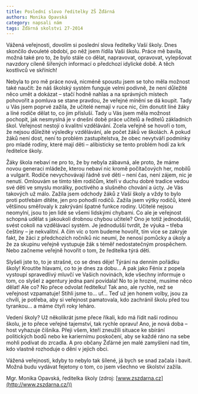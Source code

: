 ```yaml
---
title: Poslední slovo ředitelky ZŠ Žďárná
authors: Monika Opavská
category: napsali nám
tags: Žďárná skolstvi 27-2014 
---
```


Vážená veřejnosti, dovolím si poslední slova ředitelky Vaší školy. Dnes skončilo dvouleté období, po něž jsem řídila Vaši školu. Práce mě bavila, možná také pro to, že bylo stále co dělat, napravovat, opravovat, vylepšovat navzdory cíleně šířených informací o předchozí idylické době. A těch kostlivců ve skříních!

Nebyla to pro mě práce nová, nicméně spoustu jsem se toho měla možnost také naučit: že náš školský systém funguje velmi podivně, že není důležité něco umět a dokázat – stačí hodně nahlas a na správných místech pohovořit a pomluva se stane pravdou, že veřejné mínění se dá koupit. Tady u Vás jsem poprvé zažila, že učitelé nemají v ruce nic, čím donutit líné žáky a líné rodiče dělat to, co jim přísluší. Tady u Vás jsem měla možnost pochopit, jak nesmyslná je v dnešní době práce učitelů a ředitelů základních škol. Veřejnost nestojí o kvalitní vzdělávání. Zcela veřejně se hovoří o tom, že nejsou důležité výsledky vzdělávání, ale počet žáků ve školách. A pokud žáků není dost, není to problém zastupitelstva, že obec nevytváří podmínky pro mladé rodiny, které mají děti – alibisticky se tento problém hodí za krk ředitelce školy.

Žáky škola nebaví ne pro to, že by nebyla zábavná, ale proto, že máme novou generaci mládeže, kterou nebaví nic kromě počítačových her, mobilů a vulgarit. Rodiče nevychovávají řádně své děti – není čas, není zájem, nic je nenutí. Omlouvám se tímto těm rodičům, kteří v duchu dobré tradice vedou své děti ve smyslu morálky, poctivého a slušného chování a úcty. Je Vás takových už málo. Zažila jsem odchody žáků z Vaší školy a vždy to bylo proti potřebám dítěte, jen pro pohodlí rodičů. Zažila jsem výtky rodičů, které většinou směřovaly k zakrývání špatné funkce rodiny. Učitelé nejsou neomylní, jsou to jen lidé se všemi lidskými chybami. Co ale je veřejnost schopná udělat s jakoukoli drobnou chybou učitele? Ono je totiž jednodušší, svést cokoli na vzdělávací systém. Je jednodušší tvrdit, že výuka – třeba češtiny – je nekvalitní. A čím víc o tom budeme hovořit, tím více se zakryje fakt, že žáci z předchozích ročníků nic neumí, že nenosí pomůcky a úkoly a že za skupinu veřejně vystupuje žák s téměř nedostatečným prospěchem. Nebo začneme veřejně hovořit o tom, že ředitelka týrá děti.

Slyšeli jste to, to je strašné, co se dnes děje! Týrání na denním pořádku školy! Kroutíte hlavami, co to je dnes za dobu… A pak jako Fénix z popela vystoupí spravedlivý mluvčí ve Vašich novinách, kde všechny informuje o tom, co slyšel z agentury jedna paní povídala! No to je hrozné, musíme něco dělat! Ale co? No přece odvolat ředitelku! Tak ano, ale rychle, než se veřejnost vzpamatuje! Stihli jsme to… uf… Teď už jen honem volby, jsou za chvíli, je potřeba, aby si veřejnost pamatovala, kdo zachránil školu před tou tyrankou… a máme čtyři roky leháro. 

Vedení školy? Už několikrát jsme přece říkali, kdo má řídit naši rodinou školu, je to přece veřejné tajemství, tak rychle opravu!
Ano, je nová doba – host vyhazuje číšníka. Přeji všem, kteří zneužili situace ke sbírání politických bodů nebo ke kariernímu poskočení, aby se každé ráno na sebe mohli podívat do zrcadla. A pro občany Žďárné jen malé zamyšlení nad tím, kdo vlastně rozhoduje o dění v jejich obci.

Vážená veřejnosti, kdyby to nebylo tak šílené, já bych se snad začala i bavit. Možná budu vydávat fejetony o tom, co jsem všechno ve školství zažila. 

Mgr. Monika Opavská, ředitelka školy 
(zdroj: [www.zszdarna.cz](http://www.zszdarna.cz/))